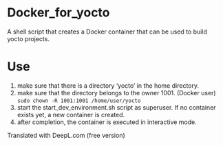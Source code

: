 # Docker_for_yocto
A shell script that creates a Docker container that can be used to build yocto projects.

# Use
1. make sure that there is a directory ‘yocto’ in the home directory.
2. make sure that the directory belongs to the owner 1001. (Docker user) 
```sudo chown -R 1001:1001 /home/user/yocto```
3. start the start_dev_environment.sh script as superuser. If no container exists yet, a new container is created.
4. after completion, the container is executed in interactive mode. 

Translated with DeepL.com (free version)

